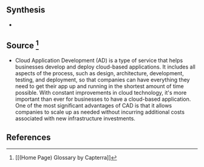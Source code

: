 ## Synthesis
- 
## Source [^1]
- Cloud Application Development (AD) is a type of service that helps businesses develop and deploy cloud-based applications. It includes all aspects of the process, such as design, architecture, development, testing, and deployment, so that companies can have everything they need to get their app up and running in the shortest amount of time possible. With constant improvements in cloud technology, it's more important than ever for businesses to have a cloud-based application. One of the most significant advantages of CAD is that it allows companies to scale up as needed without incurring additional costs associated with new infrastructure investments.
## References

[^1]: [[(Home Page) Glossary by Capterra]]